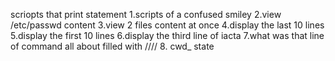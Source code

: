scriopts that print statement
1.scripts of a confused smiley
2.view /etc/passwd content
3.view 2 files content at once
4.display the last 10 lines
5.display the first 10 lines
6.display the third line of iacta
7.what was that line of command all about  filled with ////
8. cwd_ state

